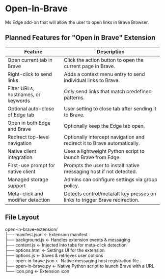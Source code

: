 # Open-In-Brave
Ms Edge add-on that will allow the user to open links in Brave Browser.

## Planned Features for "Open in Brave" Extension

| Feature | Description |
| ------- | ----------- |
| Open current tab in Brave | Click the action button to open the current page in Brave. |
| Right-click to send links | Adds a context menu entry to send individual links to Brave. |
| Filter URLs, hostnames, or keywords | Only send links that match predefined patterns. |
| Optional auto-close of Edge tab | User setting to close tab after sending it to Brave. |
| Open in both Edge and Brave | Optionally keep the Edge tab open. |
| Redirect top-level navigation | Optionally intercept navigation and redirect it to Brave automatically. |
| Native client integration | Uses a lightweight Python script to launch Brave from Edge. |
| First-use prompt for native client | Prompts the user to install native messaging host if not detected. |
| Managed storage support | Admins can configure settings via group policy. |
| Meta-click and modifier detection | Detects control/meta/alt key presses on links to trigger Brave redirection. |

## File Layout

open-in-brave-extension/  
├── manifest.json          ← Extension manifest  
├── background.js          ← Handles extension events & messaging  
├── content.js             ← Injected into tabs for meta-click detection  
├── options.html           ← Settings UI for the extension  
├── options.js             ← Saves & retrieves user options  
├── open-in-brave.json     ← Native messaging host registration file  
├── open-in-brave.py       ← Native Python script to launch Brave with a URL  
└── icon.png               ← Extension icon  


